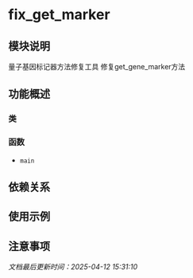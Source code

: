 # fix_get_marker

## 模块说明
量子基因标记器方法修复工具
修复get_gene_marker方法

## 功能概述

### 类


### 函数

- `main`

## 依赖关系

## 使用示例

## 注意事项

*文档最后更新时间：2025-04-12 15:31:10*